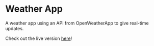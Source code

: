# Weather App
A weather app using an API from OpenWeatherApp to give real-time updates.

Check out the live version [here](https://weather-app-api.seanrw93.repl.co/)!


